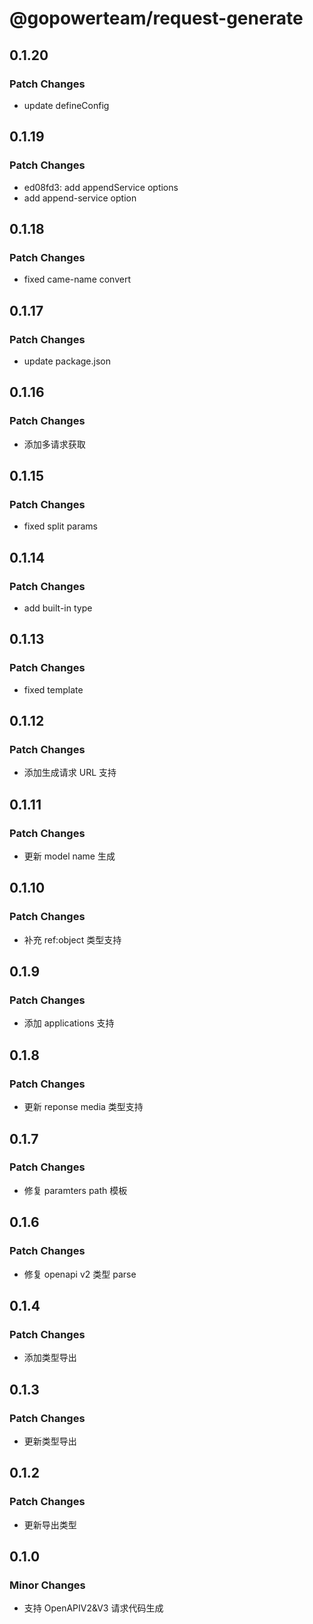 # @gopowerteam/request-generate

## 0.1.20

### Patch Changes

- update defineConfig

## 0.1.19

### Patch Changes

- ed08fd3: add appendService options
- add append-service option

## 0.1.18

### Patch Changes

- fixed came-name convert

## 0.1.17

### Patch Changes

- update package.json

## 0.1.16

### Patch Changes

- 添加多请求获取

## 0.1.15

### Patch Changes

- fixed split params

## 0.1.14

### Patch Changes

- add built-in type

## 0.1.13

### Patch Changes

- fixed template

## 0.1.12

### Patch Changes

- 添加生成请求 URL 支持

## 0.1.11

### Patch Changes

- 更新 model name 生成

## 0.1.10

### Patch Changes

- 补充 ref:object 类型支持

## 0.1.9

### Patch Changes

- 添加 applications 支持

## 0.1.8

### Patch Changes

- 更新 reponse media 类型支持

## 0.1.7

### Patch Changes

- 修复 paramters path 模板

## 0.1.6

### Patch Changes

- 修复 openapi v2 类型 parse

## 0.1.4

### Patch Changes

- 添加类型导出

## 0.1.3

### Patch Changes

- 更新类型导出

## 0.1.2

### Patch Changes

- 更新导出类型

## 0.1.0

### Minor Changes

- 支持 OpenAPIV2&V3 请求代码生成
